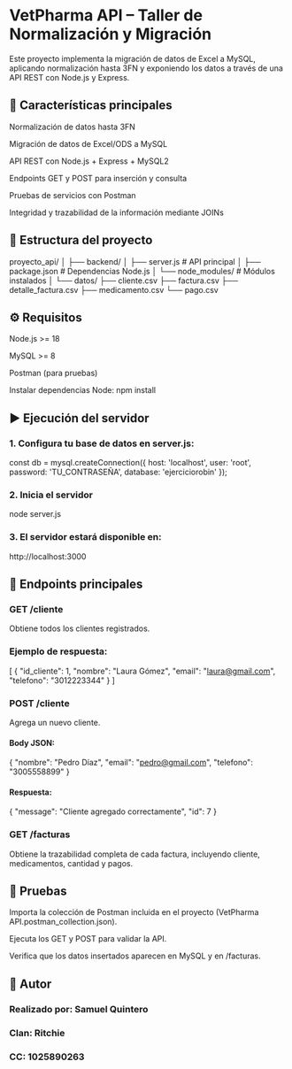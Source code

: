 # VetPharma API – Taller de Normalización y Migración
Este proyecto implementa la migración de datos de Excel a MySQL,
aplicando normalización hasta 3FN y exponiendo los datos
a través de una API REST con Node.js y Express.

## 📌 Características principales
Normalización de datos hasta 3FN

Migración de datos de Excel/ODS a MySQL

API REST con Node.js + Express + MySQL2

Endpoints GET y POST para inserción y consulta

Pruebas de servicios con Postman

Integridad y trazabilidad de la información mediante JOINs

## 📂 Estructura del proyecto
proyecto_api/
│
├── backend/
│   ├── server.js        # API principal
│   ├── package.json     # Dependencias Node.js
│   └── node_modules/    # Módulos instalados
│
└── datos/
    ├── cliente.csv
    ├── factura.csv
    ├── detalle_factura.csv
    ├── medicamento.csv
    └── pago.csv

## ⚙️ Requisitos
Node.js >= 18

MySQL >= 8

Postman (para pruebas)

Instalar dependencias Node: 
npm install

## ▶️ Ejecución del servidor
### 1. Configura tu base de datos en server.js:
const db = mysql.createConnection({
    host: 'localhost',
    user: 'root',
    password: 'TU_CONTRASEÑA',
    database: 'ejerciciorobin'
});

### 2. Inicia el servidor
node server.js
### 3. El servidor estará disponible en:
http://localhost:3000

## 📡 Endpoints principales
### GET /cliente
Obtiene todos los clientes registrados.

### Ejemplo de respuesta:
[
  { "id_cliente": 1, "nombre": "Laura Gómez", "email": "laura@gmail.com", "telefono": "3012223344" }
]


### POST /cliente
Agrega un nuevo cliente.

#### Body JSON:
{
  "nombre": "Pedro Díaz",
  "email": "pedro@gmail.com",
  "telefono": "3005558899"
}
#### Respuesta:
{ "message": "Cliente agregado correctamente", "id": 7 }

### GET /facturas
Obtiene la trazabilidad completa de cada factura,
incluyendo cliente, medicamentos, cantidad y pagos.

## 🧪 Pruebas
Importa la colección de Postman incluida en el proyecto (VetPharma API.postman_collection.json).

Ejecuta los GET y POST para validar la API.

Verifica que los datos insertados aparecen en MySQL y en /facturas.

## 📄 Autor
### Realizado por: Samuel Quintero
### Clan: Ritchie
### CC: 1025890263
